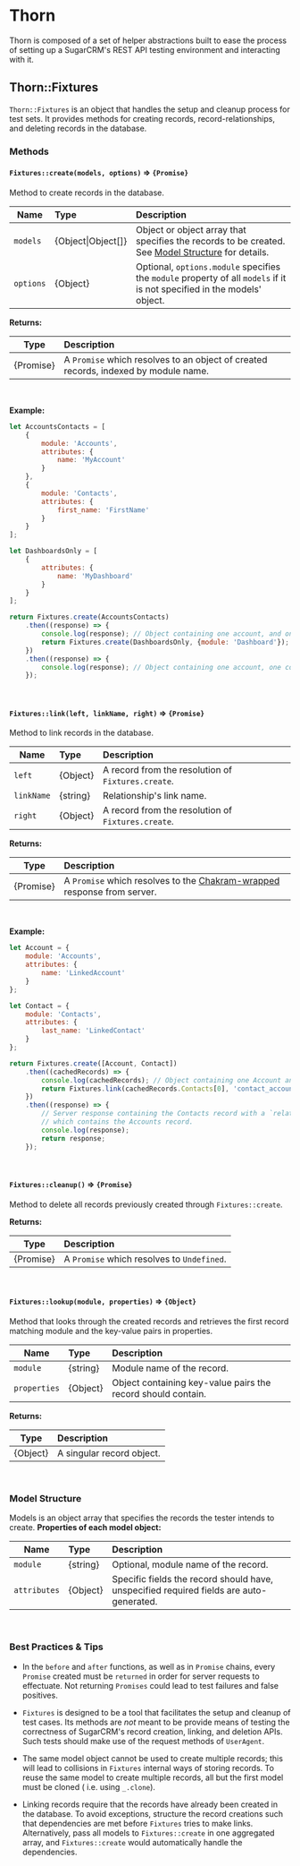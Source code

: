 # Thorn

Thorn is composed of a set of helper abstractions built to ease the process of
setting up a SugarCRM's REST API testing environment and interacting with it.

## Thorn::Fixtures

`Thorn::Fixtures` is an object that handles the setup and cleanup process for test sets. It provides methods for creating records, record-relationships, and deleting records in the database.

### Methods

#### **`Fixtures::create(models, options)` => `{Promise}`**  
Method to create records in the database.  

| Name      | Type       | Description |
| --------- |:-----------|:------------|
| `models`  | {Object&#124;Object[]} | Object or object array that specifies the records to be created. See [Model Structure](#model-structure) for details. |
| `options` | {Object}   | Optional, `options.module` specifies the `module` property of all `models` if it is not specified in the models' object. |    

**Returns:**  

| Type      | Description |
| --------- |:------------|
| {Promise} | A `Promise` which resolves to an object of created records, indexed by module name. |     
      
<br/>

**Example:**
```javascript
let AccountsContacts = [
    {
        module: 'Accounts',
        attributes: {
            name: 'MyAccount'
        }
    },
    {
        module: 'Contacts',
        attributes: {
            first_name: 'FirstName'
        }
    }
];

let DashboardsOnly = [
    {
        attributes: {
            name: 'MyDashboard'
        }
    }
];

return Fixtures.create(AccountsContacts)
    .then((response) => {
        console.log(response); // Object containing one account, and one contact
        return Fixtures.create(DashboardsOnly, {module: 'Dashboard'});
    })
    .then((response) => {
        console.log(response); // Object containing one account, one contact, and one dashboard
    });
```

<br/>

#### **`Fixtures::link(left, linkName, right)` => `{Promise}`**  
Method to link records in the database.  

| Name       | Type       | Description |
| ---------- |:-----------|:------------|
| `left`     | {Object}   | A record from the resolution of `Fixtures.create`.  |
| `linkName` | {string}   | Relationship's link name.  |
| `right`    | {Object}   | A record from the resolution of `Fixtures.create`. |

**Returns:**  

| Type      | Description |
| --------- |:------------|
| {Promise} | A `Promise` which resolves to the [Chakram-wrapped](http://dareid.github.io/chakram/jsdoc/global.html#ChakramResponse) response from server. |

<br/>

**Example:**
```javascript
let Account = {
    module: 'Accounts',
    attributes: {
        name: 'LinkedAccount'
    }
};

let Contact = {
    module: 'Contacts',
    attributes: {
        last_name: 'LinkedContact'
    }
};

return Fixtures.create([Account, Contact])
    .then((cachedRecords) => {
        console.log(cachedRecords); // Object containing one Account and one Contact
        return Fixtures.link(cachedRecords.Contacts[0], 'contact_account', cachedRecords.Accounts[0]);
    })
    .then((response) => {
        // Server response containing the Contacts record with a `related_records` property,
        // which contains the Accounts record.
        console.log(response);
        return response;
    });
```

<br/>

#### **`Fixtures::cleanup()` => `{Promise}`**  
Method to delete all records previously created through `Fixtures::create`. 

**Returns:**  

| Type      | Description |
| --------- |:------------|
| {Promise} | A `Promise` which resolves to `Undefined`. |

<br/>

#### **`Fixtures::lookup(module, properties)` => `{Object}`**
Method that looks through the created records and retrieves the first record
matching module and the key-value pairs in properties.

| Name         | Type     | Description |
| ------------ |:---------|:------------|
| `module`     | {string} | Module name of the record. |
| `properties` | {Object} | Object containing key-value pairs the record should contain. |    

**Returns:**  

| Type     | Description |
| -------- |:------------|
| {Object} | A singular record object. |  

<br/>

### Model Structure
Models is an object array that specifies the records the tester intends to create. 
**Properties of each model object:**  

|Name          | Type     | Description |
|--------------|:---------|:------------|
| `module`     | {string} | Optional, module name of the record. |
| `attributes` | {Object} | Specific fields the record should have, unspecified required fields are auto-generated. |


<br/>

### Best Practices & Tips

* In the `before` and `after` functions, as well as in `Promise` chains, every `Promise` created must be `returned` in
order for server requests to effectuate. Not returning `Promises` could lead to test failures and false positives.

* `Fixtures` is designed to be a tool that facilitates the setup and cleanup of test cases. Its methods are *not* meant
to be provide means of testing the correctness of SugarCRM's record creation, linking, and deletion APIs. Such tests
should make use of the request methods of `UserAgent`.

* The same model object cannot be used to create multiple records; this will lead to collisions in `Fixtures` internal
ways of storing records. To reuse the same model to create multiple records, all but the first model must be cloned (
i.e. using `_.clone`).

* Linking records require that the records have already been created in the database. To avoid exceptions, structure the
record creations such that dependencies are met before `Fixtures` tries to make links. Alternatively, pass all models to
`Fixtures::create` in one aggregated array, and `Fixtures::create` would automatically handle the dependencies.
